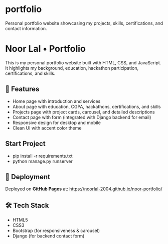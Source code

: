 # portfolio
Personal portfolio website showcasing my projects, skills, certifications, and contact information.
# Noor Lal • Portfolio

This is my personal portfolio website built with HTML, CSS, and JavaScript.  
It highlights my background, education, hackathon participation, certifications, and skills.  

## 🌟 Features
- Home page with introduction and services
- About page with education, CGPA, hackathons, certifications, and skills
- Projects page with project cards, carousel, and detailed descriptions
- Contact page with form (integrated with Django backend for email)
- Responsive design for desktop and mobile
- Clean UI with accent color theme

## Start Project
- pip install -r requirements.txt
- python manage.py runserver

## 🚀 Deployment
Deployed on **GitHub Pages** at:  https://noorlal-2004.github.io/noor-portfolio/


## 🛠️ Tech Stack
- HTML5
- CSS3
- Bootstrap (for responsiveness & carousel)
- Django (for backend contact form)
